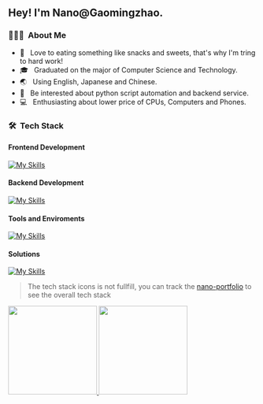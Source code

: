 <h2> Hey! I'm Nano@Gaomingzhao.</h2>

<h3> 👨🏻‍💻 &nbsp;About Me </h3>

- 🍉 &nbsp; Love to eating something like snacks and sweets, that's why I'm tring to hard work!
- 🎓 &nbsp; Graduated on the major of Computer Science and Technology.
- 🌏 &nbsp; Using English, Japanese and Chinese.
- 🌱 &nbsp; Be interested about python script automation and backend service.
- 💻 &nbsp; Enthusiasting about lower price of CPUs, Computers and Phones.

<h3> 🛠 &nbsp;Tech Stack</h3>

<h4>Frontend Development</h4>

  [![My Skills](https://skillicons.dev/icons?i=html,css,javascript,typescript,vuejs,nuxtjs,svelte,pinia,tailwindcss,sass,less,vuetify,bootstrap,tauri,vite,vitest,vercel,npm,pnpm,yarn)](https://skillicons.dev)
  
<h4>Backend Development</h4>

  [![My Skills](https://skillicons.dev/icons?i=nodejs,express,mongodb,postman)](https://skillicons.dev)
  
<h4>Tools and Enviroments</h4>

  [![My Skills](https://skillicons.dev/icons?i=markdown,vscode,docker,git,figma,windows,linux,chrome,edge)](https://skillicons.dev)
  
<h4>Solutions</h4>

  [![My Skills](https://skillicons.dev/icons?i=github,stackoverflow)](https://skillicons.dev)
  
<!-- 
<h3>Automation Scripts</h3>
  [![My Skills](https://skillicons.dev/icons?i=python)](https://skillicons.dev)
-->
> The tech stack icons is not fullfill, you can track the [nano-portfolio]("https://nano-portfolio-ruby.vercel.app) to see the overall tech stack

<a href="https://github.com/gaomingzhao666">
  <img height="180em" src="https://github-readme-stats.vercel.app/api?username=gaomingzhao666&theme=buefy&show_icons=true" />
  <img height="180em" src="https://github-readme-stats.vercel.app/api/top-langs/?username=gaomingzhao666&theme=buefy&layout=compact" />
</a>
